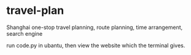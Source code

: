 # travel-plan
Shanghai one-stop travel planning, route planning, time arrangement, search engine

run code.py in ubantu, then view the website which the terminal gives. 
